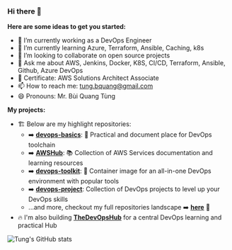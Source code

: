 ### Hi there 👋

**Here are some ideas to get you started:**

- 🔭 I’m currently working as a DevOps Engineer
- 🌱 I’m currently learning Azure, Terraform, Ansible, Caching, k8s
- 👯 I’m looking to collaborate on open source projects
- 💬 Ask me about AWS, Jenkins, Docker, K8S, CI/CD, Terraform, Ansible, Github, Azure DevOps
- 🥇 Certificate: AWS Solutions Architect Associate
- 📫 How to reach me: tung.bquang@gmail.com
- 😄 Pronouns: Mr. Bùi Quang Tùng

**My projects:**
- 🏗️ Below are my highlight repositories:
   - ➡️ [**devops-basics**](https://github.com/tungbq/devops-basics): 🚀 Practical and document place for DevOps toolchain
   - ➡️ [**AWSHub**](https://github.com/tungbq/AWSHub): 📚 Collection of AWS Services documentation and learning resources
   - ➡️ [**devops-toolkit**](https://github.com/tungbq/devops-toolkit): 🐳 Container image for an all-in-one DevOps environment with popular tools
   - ➡️ [**devops-project**](https://github.com/tungbq/devops-project): Collection of DevOps projects to level up your DevOps skills
   - ...and more, checkout my full repositories landscape ➡️ [**here**](https://github.com/tungbq/repos/blob/main/README.md) 🚀
- 🔥 I'm also building [**TheDevOpsHub**](https://github.com/TheDevOpsHub) for a central DevOps learning and practical Hub

![Tung's GitHub stats](https://github-readme-stats.vercel.app/api?username=tungbq&count_private=true&theme=tokyonight&show_icons=true)
<!--![GitHub Streak](https://streak-stats.demolab.com?user=tungbq&theme=dark)
